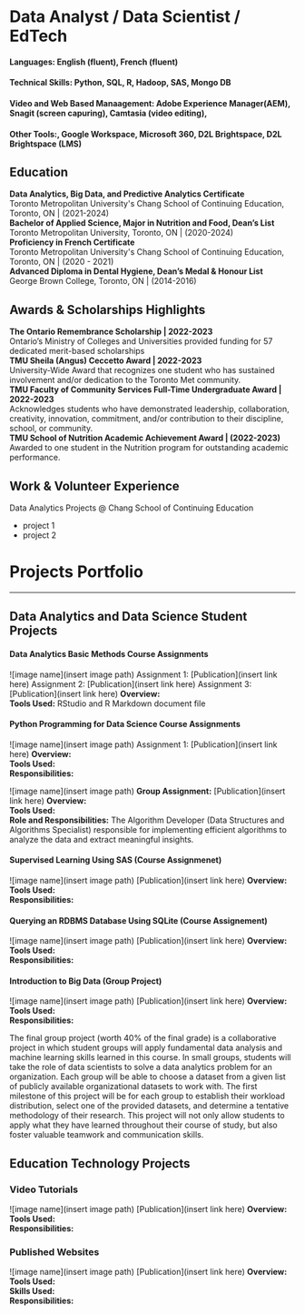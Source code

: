 # Data Analyst / Data Scientist / EdTech

#### Languages: English (fluent), French (fluent) 
#### Technical Skills: Python, SQL, R, Hadoop, SAS, Mongo DB  
#### Video and Web Based Manaagement: Adobe Experience Manager(AEM), Snagit (screen capuring), Camtasia (video editing),  
#### Other Tools:, Google Workspace, Microsoft 360, D2L Brightspace, D2L Brightspace (LMS)

## Education
 **Data Analytics, Big Data, and Predictive Analytics Certificate** <br />
Toronto Metropolitan University's Chang School of Continuing Education, Toronto, ON | (2021-2024) <br />
**Bachelor of Applied Science, Major in Nutrition and Food, Dean’s List** <br />
Toronto Metropolitan University, Toronto, ON | (2020-2024) <br />
**Proficiency in French Certificate** <br />
Toronto Metropolitan University's Chang School of Continuing Education, Toronto, ON | (2020 - 2021) <br />
**Advanced Diploma in Dental Hygiene, Dean’s Medal &  Honour List** <br />
George Brown College, Toronto, ON | (2014-2016)

## Awards & Scholarships Highlights
**The Ontario Remembrance Scholarship	| 2022-2023** <br />
Ontario’s Ministry of Colleges and Universities provided funding for 57 dedicated merit-based scholarships <br />
**TMU Sheila (Angus) Ceccetto Award |	2022-2023** <br />
University-Wide Award that recognizes one student who has sustained involvement and/or dedication to the Toronto Met community. <br />
**TMU Faculty of Community Services Full-Time Undergraduate Award |	2022-2023** <br />
Acknowledges students who have demonstrated leadership, collaboration, creativity, innovation, commitment, and/or contribution to their discipline, school, or community. <br />
**TMU School of Nutrition Academic Achievement Award |	(2022-2023)** <br />
Awarded to one student in the Nutrition program for outstanding academic performance.

## Work & Volunteer Experience
Data Analytics Projects @ Chang School of Continuing Education
- project 1
- project 2

# Projects Portfolio
---
## Data Analytics and Data Science Student Projects

#### Data Analytics Basic Methods Course Assignments
![image name](insert image path)
Assignment 1: [Publication](insert link here)
Assignment 2: [Publication](insert link here)
Assignment 3: [Publication](insert link here)
**Overview:** <br />
**Tools Used:** RStudio and R Markdown document file <br />

#### Python Programming for Data Science Course Assignments 
![image name](insert image path)
Assignment 1: [Publication](insert link here)
**Overview:** <br />
**Tools Used:** <br />
**Responsibilities:** <br />

![image name](insert image path)
**Group Assignment:** [Publication](insert link here)
**Overview:** <br />
**Tools Used:** <br />
**Role and Responsibilities:** The Algorithm Developer (Data Structures and Algorithms Specialist) responsible for implementing efficient algorithms to analyze the data and extract meaningful insights. 

#### Supervised Learning Using SAS (Course Assignmenet) 
![image name](insert image path)
[Publication](insert link here)
**Overview:** <br />
**Tools Used:** <br />
**Responsibilities:** <br />

#### Querying an RDBMS Database Using SQLite (Course Assignement)
![image name](insert image path)
[Publication](insert link here)
**Overview:** <br />
**Tools Used:** <br />
**Responsibilities:** <br />

#### Introduction to Big Data (Group Project)
![image name](insert image path)
[Publication](insert link here)
**Overview:** <br />
**Tools Used:** <br />
**Responsibilities:** <br />

The final group project (worth 40% of the final grade) is a collaborative project in which
student groups will apply fundamental data analysis and machine learning skills learned in
this course. In small groups, students will take the role of data scientists to solve a data
analytics problem for an organization. Each group will be able to choose a dataset from a
given list of publicly available organizational datasets to work with.
The first milestone of this project will be for each group to establish their workload
distribution, select one of the provided datasets, and determine a tentative methodology of
their research.
This project will not only allow students to apply what they have learned throughout their
course of study, but also foster valuable teamwork and communication skills.


## Education Technology Projects

### Video Tutorials
![image name](insert image path)
[Publication](insert link here)
**Overview:** <br />
**Tools Used:** <br />
**Responsibilities:** <br />

### Published Websites
![image name](insert image path)
[Publication](insert link here)
**Overview:** <br />
**Tools Used:** <br />
**Skills Used:** <br />
**Responsibilities:** <br />

